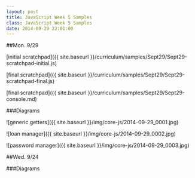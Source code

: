 ```yaml
---
layout: post
title: JavaScript Week 5 Samples
class: JavaScript Week 5 Samples
date: 2014-09-29 22:01:00
---
```


##Mon. 9/29

[initial scratchpad]({{ site.baseurl }}/curriculum/samples/Sept29/Sept29-scratchpad-initial.js)

[final scratchpad]({{ site.baseurl }}/curriculum/samples/Sept29/Sept29-scratchpad-final.js)

[final scratchpad]({{ site.baseurl }}/curriculum/samples/Sept29/Sept29-console.md)

###Diagrams

![generic getters]({{ site.baseurl }}/img/core-js/2014-09-29_0001.jpg)

![loan manager]({{ site.baseurl }}/img/core-js/2014-09-29_0002.jpg)

![password manager]({{ site.baseurl }}/img/core-js/2014-09-29_0003.jpg)


##Wed. 9/24


###Diagrams
